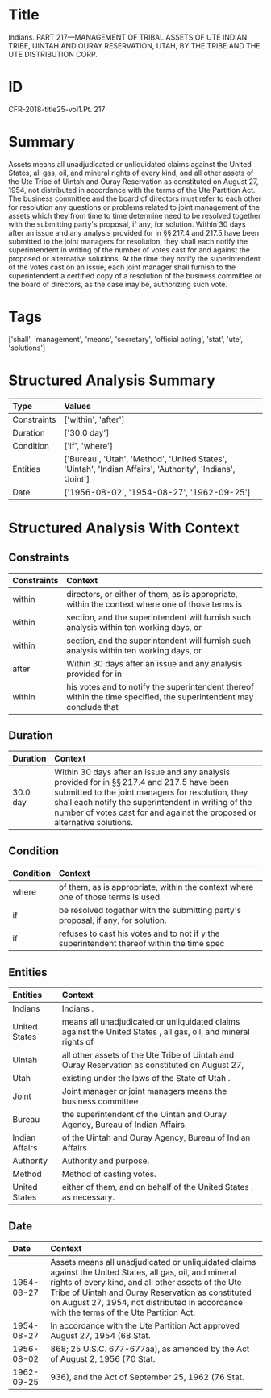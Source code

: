 # Title

 Indians. PART 217—MANAGEMENT OF TRIBAL ASSETS OF UTE INDIAN TRIBE, UINTAH AND OURAY RESERVATION, UTAH, BY THE TRIBE AND THE UTE DISTRIBUTION CORP.


# ID

 CFR-2018-title25-vol1.Pt. 217


# Summary

Assets means all unadjudicated or unliquidated claims against the United States, all gas, oil, and mineral rights of every kind, and all other assets of the Ute Tribe of Uintah and Ouray Reservation as constituted on August 27, 1954, not distributed in accordance with the terms of the Ute Partition Act.
The business committee and the board of directors must refer to each other for resolution any questions or problems related to joint management of the assets which they from time to time determine need to be resolved together with the submitting party's proposal, if any, for solution.
Within 30 days after an issue and any analysis provided for in &#167;&#167;&#8201;217.4 and 217.5 have been submitted to the joint managers for resolution, they shall each notify the superintendent in writing of the number of votes cast for and against the proposed or alternative solutions.
At the time they notify the superintendent of the votes cast on an issue, each joint manager shall furnish to the superintendent a certified copy of a resolution of the business committee or the board of directors, as the case may be, authorizing such vote.


# Tags

['shall', 'management', 'means', 'secretary', 'official acting', 'stat', 'ute', 'solutions']


# Structured Analysis Summary

| Type        | Values                                                                                                     |
|:------------|:-----------------------------------------------------------------------------------------------------------|
| Constraints | ['within', 'after']                                                                                        |
| Duration    | ['30.0 day']                                                                                               |
| Condition   | ['if', 'where']                                                                                            |
| Entities    | ['Bureau', 'Utah', 'Method', 'United States', 'Uintah', 'Indian Affairs', 'Authority', 'Indians', 'Joint'] |
| Date        | ['1956-08-02', '1954-08-27', '1962-09-25']                                                                 |


# Structured Analysis With Context

 


## Constraints

| Constraints   | Context                                                                                                            |
|:--------------|:-------------------------------------------------------------------------------------------------------------------|
| within        | directors, or either of them, as is appropriate, within the context where one of those terms is                    |
| within        | section, and the superintendent will furnish such analysis within  ten working days, or                            |
| within        | section, and the superintendent will furnish such analysis within  ten working days, or                            |
| after         | Within 30 days  after an issue and any analysis provided for in                                                    |
| within        | his votes and to notify the superintendent thereof within the time specified, the superintendent may conclude that |


## Duration

| Duration   | Context                                                                                                                                                                                                                                                                                             |
|:-----------|:----------------------------------------------------------------------------------------------------------------------------------------------------------------------------------------------------------------------------------------------------------------------------------------------------|
| 30.0 day   | Within 30 days after an issue and any analysis provided for in &#167;&#167;&#8201;217.4 and 217.5 have been submitted to the joint managers for resolution, they shall each notify the superintendent in writing of the number of votes cast for and against the proposed or alternative solutions. |


## Condition

| Condition   | Context                                                                                   |
|:------------|:------------------------------------------------------------------------------------------|
| where       | of them, as is appropriate, within the context where  one of those terms is used.         |
| if          | be resolved together with the submitting party's proposal, if  any, for solution.         |
| if          | refuses to cast his votes and to not if y the superintendent thereof within the time spec |


## Entities

| Entities       | Context                                                                                                        |
|:---------------|:---------------------------------------------------------------------------------------------------------------|
| Indians        | Indians .                                                                                                      |
| United States  | means all unadjudicated or unliquidated claims against the United States , all gas, oil, and mineral rights of |
| Uintah         | all other assets of the Ute Tribe of Uintah and Ouray Reservation as constituted on August 27,                 |
| Utah           | existing under the laws of the State of Utah .                                                                 |
| Joint          | Joint manager or joint managers means the business committee                                                   |
| Bureau         | the superintendent of the Uintah and Ouray Agency, Bureau  of Indian Affairs.                                  |
| Indian Affairs | of the Uintah and Ouray Agency, Bureau of Indian Affairs .                                                     |
| Authority      | Authority  and purpose.                                                                                        |
| Method         | Method  of casting votes.                                                                                      |
| United States  | either of them, and on behalf of the United States , as necessary.                                             |


## Date

| Date       | Context                                                                                                                                                                                                                                                                                                          |
|:-----------|:-----------------------------------------------------------------------------------------------------------------------------------------------------------------------------------------------------------------------------------------------------------------------------------------------------------------|
| 1954-08-27 | Assets means all unadjudicated or unliquidated claims against the United States, all gas, oil, and mineral rights of every kind, and all other assets of the Ute Tribe of Uintah and Ouray Reservation as constituted on August 27, 1954, not distributed in accordance with the terms of the Ute Partition Act. |
| 1954-08-27 | In accordance with the Ute Partition Act approved August 27, 1954 (68 Stat.                                                                                                                                                                                                                                      |
| 1956-08-02 | 868; 25 U.S.C. 677-677aa), as amended by the Act of August 2, 1956 (70 Stat.                                                                                                                                                                                                                                     |
| 1962-09-25 | 936), and the Act of September 25, 1962 (76 Stat.                                                                                                                                                                                                                                                                |


